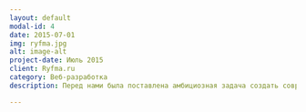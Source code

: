 ```yaml
---
layout: default
modal-id: 4
date: 2015-07-01
img: ryfma.jpg
alt: image-alt
project-date: Июль 2015
client: Ryfma.ru
category: Веб-разработка
description: Перед нами была поставлена амбициозная задача создать современный портал по литературе, на котором любой желающий имеет возможность опубликоват свои произведения. Имеется система голосований, добавления в избранное, подписка на любимых авторов. Отдельная часть проекта - эта биржа произведений. Технологии - Meteor, Javascript, MongoDB

---
```


